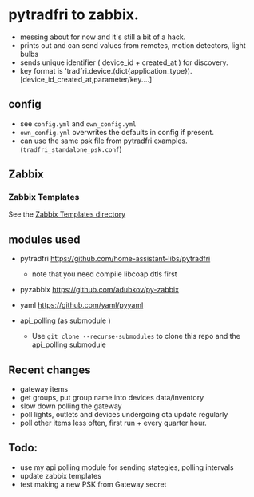 # pytradfri to zabbix.

- messing about for now and it's still a bit of a hack.
- prints out and can send values from remotes, motion detectors, light bulbs
- sends unique identifier ( device_id + created_at ) for discovery.
- key format is 'tradfri.device.(dict{application_type}).[device_id_created_at,parameter/key....]'

## config

- see `config.yml` and `own_config.yml`
- `own_config.yml` overwrites the defaults in config if present.
- can use the same psk file from pytradfri examples. (`tradfri_standalone_psk.conf`)

## Zabbix

### Zabbix Templates

See the [Zabbix Templates directory](Zabbix_Templates/)

## modules used

* pytradfri https://github.com/home-assistant-libs/pytradfri
  * note that you need compile libcoap dtls first
* pyzabbix https://github.com/adubkov/py-zabbix
* yaml https://github.com/yaml/pyyaml

* api_polling (as submodule ) 
  * Use ```git clone --recurse-submodules``` to clone this repo and the api_polling submodule

## Recent changes
- gateway items
- get groups, put group name into devices data/inventory
- slow down polling the gateway
- poll lights, outlets and devices undergoing ota update regularly
- poll other items less often, first run + every quarter hour.


## Todo:

- use my api polling module for sending stategies, polling intervals
- update zabbix templates
- test making a new PSK from Gateway secret
